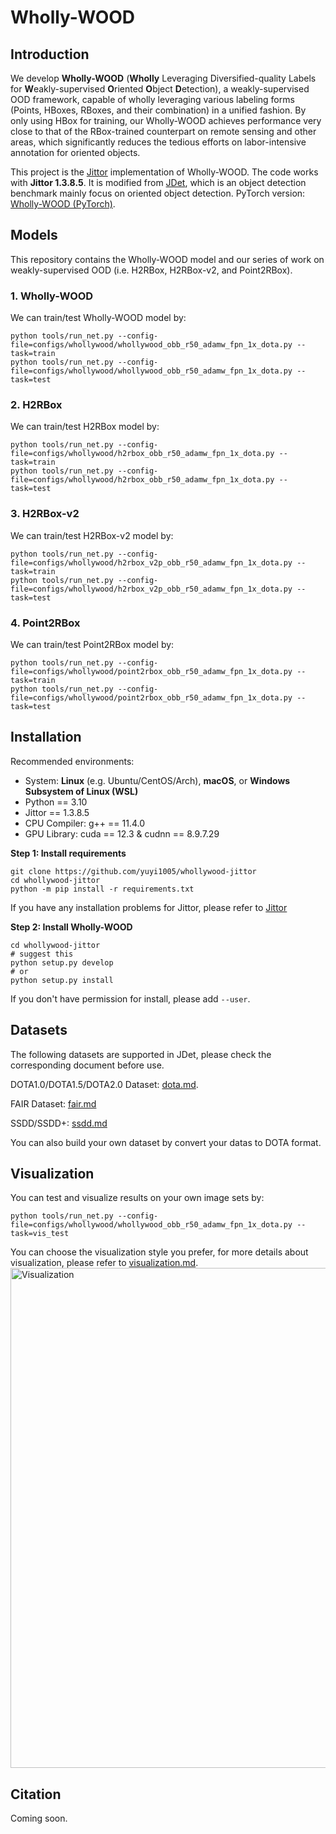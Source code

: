 # Wholly-WOOD
## Introduction
We develop **Wholly-WOOD** (**Wholly** Leveraging Diversified-quality Labels for **W**eakly-supervised **O**riented **O**bject **D**etection), a weakly-supervised OOD framework, capable of wholly leveraging various labeling forms (Points, HBoxes, RBoxes, and their combination) in a unified fashion. By only using HBox for training, our Wholly-WOOD achieves performance very close to that of the RBox-trained counterpart on remote sensing and other areas, which significantly reduces the tedious efforts on labor-intensive annotation for oriented objects.

This project is the [Jittor](https://github.com/Jittor/jittor) implementation of Wholly-WOOD. The code works with **Jittor 1.3.8.5**. It is modified from [JDet](https://github.com/Jittor/JDet), which is an object detection benchmark mainly focus on oriented object detection. PyTorch version: [Wholly-WOOD (PyTorch)](https://github.com/yuyi1005/whollywood).

## Models
This repository contains the Wholly-WOOD model and our series of work on weakly-supervised OOD (i.e. H2RBox, H2RBox-v2, and Point2RBox).

### 1. Wholly-WOOD
We can train/test Wholly-WOOD model by:
```shell
python tools/run_net.py --config-file=configs/whollywood/whollywood_obb_r50_adamw_fpn_1x_dota.py --task=train
python tools/run_net.py --config-file=configs/whollywood/whollywood_obb_r50_adamw_fpn_1x_dota.py --task=test
```

### 2. H2RBox
We can train/test H2RBox model by:
```shell
python tools/run_net.py --config-file=configs/whollywood/h2rbox_obb_r50_adamw_fpn_1x_dota.py --task=train
python tools/run_net.py --config-file=configs/whollywood/h2rbox_obb_r50_adamw_fpn_1x_dota.py --task=test
```

### 3. H2RBox-v2
We can train/test H2RBox-v2 model by:
```shell
python tools/run_net.py --config-file=configs/whollywood/h2rbox_v2p_obb_r50_adamw_fpn_1x_dota.py --task=train
python tools/run_net.py --config-file=configs/whollywood/h2rbox_v2p_obb_r50_adamw_fpn_1x_dota.py --task=test
```

### 4. Point2RBox
We can train/test Point2RBox model by:
```shell
python tools/run_net.py --config-file=configs/whollywood/point2rbox_obb_r50_adamw_fpn_1x_dota.py --task=train
python tools/run_net.py --config-file=configs/whollywood/point2rbox_obb_r50_adamw_fpn_1x_dota.py --task=test
```

## Installation
Recommended environments:

* System: **Linux** (e.g. Ubuntu/CentOS/Arch), **macOS**, or **Windows Subsystem of Linux (WSL)**
* Python == 3.10
* Jittor == 1.3.8.5
* CPU Compiler: g++ == 11.4.0
* GPU Library: cuda == 12.3 & cudnn == 8.9.7.29

**Step 1: Install requirements**
```shell
git clone https://github.com/yuyi1005/whollywood-jittor
cd whollywood-jittor
python -m pip install -r requirements.txt
```
If you have any installation problems for Jittor, please refer to [Jittor](https://github.com/Jittor/jittor)

**Step 2: Install Wholly-WOOD**
 
```shell
cd whollywood-jittor
# suggest this 
python setup.py develop
# or
python setup.py install
```
If you don't have permission for install, please add ```--user```.

## Datasets
The following datasets are supported in JDet, please check the corresponding document before use. 

DOTA1.0/DOTA1.5/DOTA2.0 Dataset: [dota.md](docs/dota.md).

FAIR Dataset: [fair.md](docs/fair.md)

SSDD/SSDD+: [ssdd.md](docs/ssdd.md)

You can also build your own dataset by convert your datas to DOTA format.

## Visualization
You can test and visualize results on your own image sets by:
```shell
python tools/run_net.py --config-file=configs/whollywood/whollywood_obb_r50_adamw_fpn_1x_dota.py --task=vis_test
```
You can choose the visualization style you prefer, for more details about visualization, please refer to [visualization.md](docs/visualization.md).
<img src="https://github.com/Jittor/JDet/blob/visualization/docs/images/vis2.jpg?raw=true" alt="Visualization" width="800"/>

## Citation
Coming soon.
